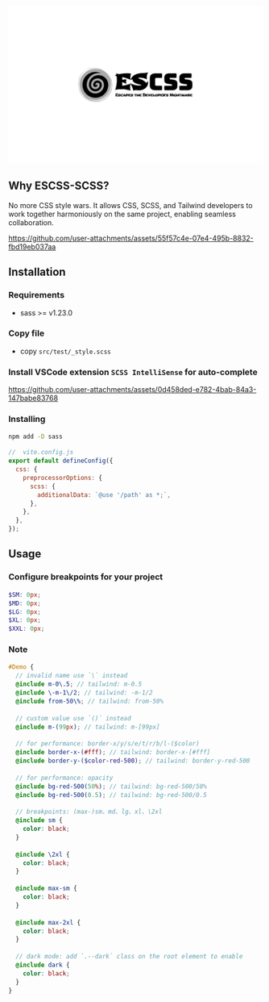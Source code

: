 ![logo](https://github.com/ESCSS-labs/ESCSS/blob/main/assets/logo.png)

## Why ESCSS-SCSS?

No more CSS style wars. It allows CSS, SCSS, and Tailwind developers to work together harmoniously on the same project, enabling seamless collaboration.

https://github.com/user-attachments/assets/55f57c4e-07e4-495b-8832-fbd19eb037aa

## Installation

### Requirements

- sass >= v1.23.0

### Copy file

- copy `src/test/_style.scss`

### Install VSCode extension `SCSS IntelliSense` for auto-complete

https://github.com/user-attachments/assets/0d458ded-e782-4bab-84a3-147babe83768

### Installing

```bash
npm add -D sass
```

```js
//  vite.config.js
export default defineConfig({
  css: {
    preprocessorOptions: {
      scss: {
        additionalData: `@use '/path' as *;`,
      },
    },
  },
});
```

## Usage

### Configure breakpoints for your project

```scss
$SM: 0px;
$MD: 0px;
$LG: 0px;
$XL: 0px;
$XXL: 0px;
```

### Note

```scss
#Demo {
  // invalid name use `\` instead
  @include m-0\.5; // tailwind: m-0.5
  @include \-m-1\/2; // tailwind: -m-1/2
  @include from-50\%; // tailwind: from-50%

  // custom value use `()` instead
  @include m-(99px); // tailwind: m-[99px]

  // for performance: border-x/y/s/e/t/r/b/l-($color)
  @include border-x-(#fff); // tailwind: border-x-[#fff]
  @include border-y-($color-red-500); // tailwind: border-y-red-500

  // for performance: opacity
  @include bg-red-500(50%); // tailwind: bg-red-500/50%
  @include bg-red-500(0.5); // tailwind: bg-red-500/0.5

  // breakpoints: (max-)sm、md、lg、xl、\2xl
  @include sm {
    color: black;
  }

  @include \2xl {
    color: black;
  }

  @include max-sm {
    color: black;
  }

  @include max-2xl {
    color: black;
  }

  // dark mode: add `.--dark` class on the root element to enable
  @include dark {
    color: black;
  }
}
```
